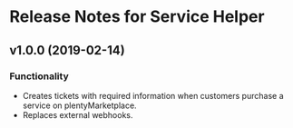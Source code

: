 # Release Notes for Service Helper
 
## v1.0.0 (2019-02-14)

### Functionality
- Creates tickets with required information when customers purchase a service on plentyMarketplace.
- Replaces external webhooks.